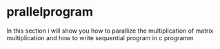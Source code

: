 # prallelprogram
In this section i will show you how to parallize the multiplication of matrix multiplication and  how to write sequential program in c programm
